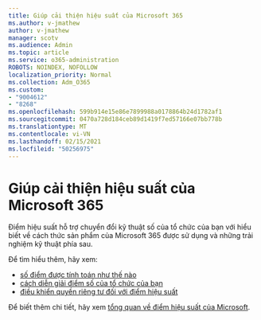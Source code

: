 ```yaml
---
title: Giúp cải thiện hiệu suất của Microsoft 365
ms.author: v-jmathew
author: v-jmathew
manager: scotv
ms.audience: Admin
ms.topic: article
ms.service: o365-administration
ROBOTS: NOINDEX, NOFOLLOW
localization_priority: Normal
ms.collection: Adm_O365
ms.custom:
- "9004612"
- "8268"
ms.openlocfilehash: 599b914e15e86e7899988a0178864b24d1782af1
ms.sourcegitcommit: 0470a728d184ceb89d1419f7ed57166e07bb778b
ms.translationtype: MT
ms.contentlocale: vi-VN
ms.lasthandoff: 02/15/2021
ms.locfileid: "50256975"
---
```

# <a name="help-improve-microsoft-365-productivity"></a>Giúp cải thiện hiệu suất của Microsoft 365

Điểm hiệu suất hỗ trợ chuyển đổi kỹ thuật số của tổ chức của bạn với hiểu biết về cách thức sản phẩm của Microsoft 365 được sử dụng và những trải nghiệm kỹ thuật phía sau.

Để tìm hiểu thêm, hãy xem:

- [số điểm được tính toán như thế nào](https://docs.microsoft.com/microsoft-365/admin/productivity/productivity-score)
- [cách diễn giải điểm số của tổ chức của bạn](https://docs.microsoft.com/microsoft-365/admin/productivity/productivity-score)
- [điều khiển quyền riêng tư đối với điểm hiệu suất](https://docs.microsoft.com/microsoft-365/admin/productivity/privacy)

Để biết thêm chi tiết, hãy xem [tổng quan về điểm hiệu suất của Microsoft](https://docs.microsoft.com/microsoft-365/admin/productivity/productivity-score).
